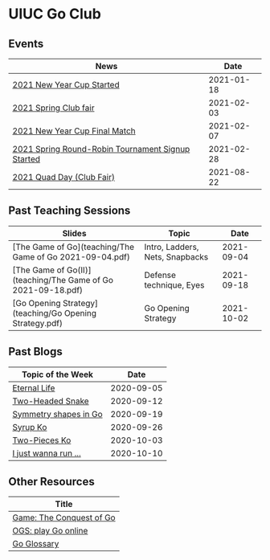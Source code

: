 # UIUC Go Club 

## Events

|   News                                                                                                    |   Date            |
|   ------------------                                                                                      |   ----------      |
| [2021 New Year Cup Started](https://mp.weixin.qq.com/s/bPjedUT2o6xc3yx41TpB6w)                            |   2021-01-18      |
| [2021 Spring Club fair](https://mp.weixin.qq.com/s/C_GXdu8aPyoXi911MrlTPA)                                |   2021-02-03      |
| [2021 New Year Cup Final Match](https://mp.weixin.qq.com/s/qqjGcIu-OATsWwKjj3NNvA)                        |   2021-02-07      |
| [2021 Spring Round-Robin Tournament Signup Started](https://mp.weixin.qq.com/s/yRQqs7kiX8RX8-bqhnFHUg)    |   2021-02-28      |
| [2021 Quad Day (Club Fair)](https://mp.weixin.qq.com/s/k8W3jOAAhi-Q75IFcsQ-Vw)                            |   2021-08-22      |



## Past Teaching Sessions 

| Slides                                                       | Topic                           | Date       |
| --------------------------------------------------------     | ------------------------------- | ---------- |
| [The Game of Go](teaching/The Game of Go 2021-09-04.pdf)     | Intro, Ladders, Nets, Snapbacks | 2021-09-04 |
| [The Game of Go(II)](teaching/The Game of Go 2021-09-18.pdf) | Defense technique, Eyes         | 2021-09-18 |
| [Go Opening Strategy](teaching/Go Opening Strategy.pdf)      | Go Opening Strategy             | 2021-10-02 |
## Past Blogs

|   Topic of the Week                                                       |   Date            |
|   ------------------                                                      |   ----------      |
| [Eternal Life](blogs/2020-09-05/eternal-life)                             |   2020-09-05      |
| [Two-Headed Snake](blogs/2020-09-12/two-headed-snake)                     |   2020-09-12      |
| [Symmetry shapes in Go](blogs/2020-09-19/symmetry-points)                 |   2020-09-19      |
| [Syrup Ko](blogs/2020-09-26/syrup-ko)                                     |   2020-09-26      |
| [Two-Pieces Ko](blogs/2020-10-03/two-pieces-ko)                           |   2020-10-03      |
| [I just wanna run ...](blogs/2020-10-10/The-most-hilarious-tsumego)       |   2020-10-10      |



## Other Resources

|   Title                                                                                                         |
|   ------------------                                                                                            |
| [Game: The Conquest of Go](https://store.steampowered.com/app/1264970/The_Conquest_of_Go)                       |
| [OGS: play Go online](https://online-go.com)                                                                    |
| [Go Glossary](https://en.wikipedia.org/wiki/List_of_Go_terms)                                                   |

